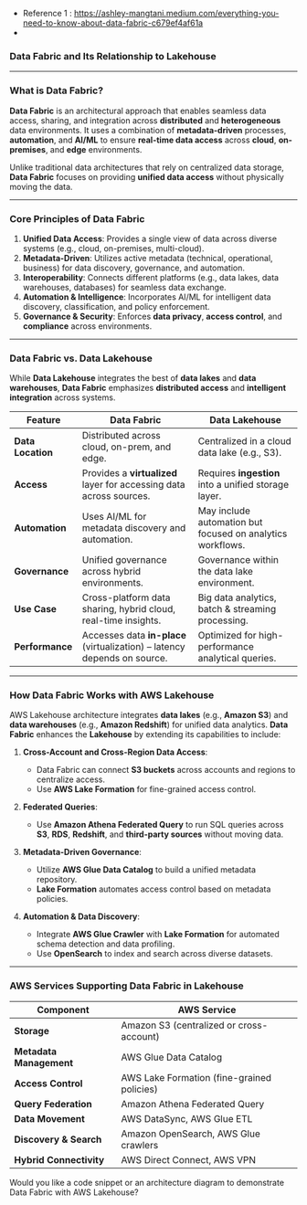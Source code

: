 * Reference 1 : https://ashley-mangtani.medium.com/everything-you-need-to-know-about-data-fabric-c679ef4af61a
* 
### **Data Fabric and Its Relationship to Lakehouse**

---

### **What is Data Fabric?**

**Data Fabric** is an architectural approach that enables seamless data access, sharing, and integration across **distributed** and **heterogeneous** data environments. It uses a combination of **metadata-driven** processes, **automation**, and **AI/ML** to ensure **real-time data access** across **cloud**, **on-premises**, and **edge** environments. 

Unlike traditional data architectures that rely on centralized data storage, **Data Fabric** focuses on providing **unified data access** without physically moving the data.

---

### **Core Principles of Data Fabric**
1. **Unified Data Access**: Provides a single view of data across diverse systems (e.g., cloud, on-premises, multi-cloud).  
2. **Metadata-Driven**: Utilizes active metadata (technical, operational, business) for data discovery, governance, and automation.  
3. **Interoperability**: Connects different platforms (e.g., data lakes, data warehouses, databases) for seamless data exchange.  
4. **Automation & Intelligence**: Incorporates AI/ML for intelligent data discovery, classification, and policy enforcement.  
5. **Governance & Security**: Enforces **data privacy**, **access control**, and **compliance** across environments.

---

### **Data Fabric vs. Data Lakehouse**
While **Data Lakehouse** integrates the best of **data lakes** and **data warehouses**, **Data Fabric** emphasizes **distributed access** and **intelligent integration** across systems.

| **Feature**              | **Data Fabric**                           | **Data Lakehouse**                      |
|--------------------------|-------------------------------------------|-----------------------------------------|
| **Data Location**        | Distributed across cloud, on-prem, and edge. | Centralized in a cloud data lake (e.g., S3). |
| **Access**               | Provides a **virtualized** layer for accessing data across sources. | Requires **ingestion** into a unified storage layer. |
| **Automation**           | Uses AI/ML for metadata discovery and automation. | May include automation but focused on analytics workflows. |
| **Governance**           | Unified governance across hybrid environments. | Governance within the data lake environment. |
| **Use Case**             | Cross-platform data sharing, hybrid cloud, real-time insights. | Big data analytics, batch & streaming processing. |
| **Performance**          | Accesses data **in-place** (virtualization) – latency depends on source. | Optimized for high-performance analytical queries. |

---

### **How Data Fabric Works with AWS Lakehouse**

AWS Lakehouse architecture integrates **data lakes** (e.g., **Amazon S3**) and **data warehouses** (e.g., **Amazon Redshift**) for unified data analytics. **Data Fabric** enhances the **Lakehouse** by extending its capabilities to include:

1. **Cross-Account and Cross-Region Data Access**:  
   - Data Fabric can connect **S3 buckets** across accounts and regions to centralize access.  
   - Use **AWS Lake Formation** for fine-grained access control.  
   
2. **Federated Queries**:  
   - Use **Amazon Athena Federated Query** to run SQL queries across **S3**, **RDS**, **Redshift**, and **third-party sources** without moving data.  

3. **Metadata-Driven Governance**:  
   - Utilize **AWS Glue Data Catalog** to build a unified metadata repository.  
   - **Lake Formation** automates access control based on metadata policies.

4. **Automation & Data Discovery**:  
   - Integrate **AWS Glue Crawler** with **Lake Formation** for automated schema detection and data profiling.  
   - Use **OpenSearch** to index and search across diverse datasets.

---

### **AWS Services Supporting Data Fabric in Lakehouse**

| **Component**              | **AWS Service**                          |
|----------------------------|------------------------------------------|
| **Storage**                | Amazon S3 (centralized or cross-account) |
| **Metadata Management**    | AWS Glue Data Catalog                     |
| **Access Control**         | AWS Lake Formation (fine-grained policies)|
| **Query Federation**       | Amazon Athena Federated Query             |
| **Data Movement**          | AWS DataSync, AWS Glue ETL                |
| **Discovery & Search**     | Amazon OpenSearch, AWS Glue crawlers      |
| **Hybrid Connectivity**    | AWS Direct Connect, AWS VPN               |

Would you like a code snippet or an architecture diagram to demonstrate Data Fabric with AWS Lakehouse?
